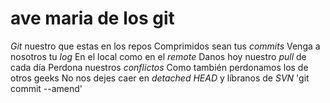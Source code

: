 #  ave maria de los git

*Git* nuestro que estas en los repos 
Comprimidos sean tus *commits* 
Venga a nosotros tu *log* 
En el local como en el *remote* 
Danos hoy nuestro *pull* de cada día 
Perdona nuestros *conflictos* 
Como también perdonamos los de otros geeks
No nos dejes caer en *detached HEAD* 
y líbranos de *SVN* 
'git commit --amend'


